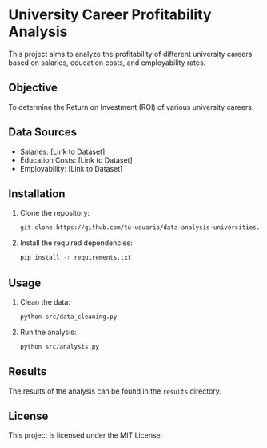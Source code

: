 # University Career Profitability Analysis

This project aims to analyze the profitability of different university careers based on salaries, education costs, and employability rates.

## Objective

To determine the Return on Investment (ROI) of various university careers.

## Data Sources

- Salaries: [Link to Dataset]
- Education Costs: [Link to Dataset]
- Employability: [Link to Dataset]

## Installation

1. Clone the repository:
    ```sh
    git clone https://github.com/tu-usuario/data-analysis-universities.git
    ```
2. Install the required dependencies:
    ```sh
    pip install -r requirements.txt
    ```

## Usage

1. Clean the data:
    ```sh
    python src/data_cleaning.py
    ```
2. Run the analysis:
    ```sh
    python src/analysis.py
    ```

## Results

The results of the analysis can be found in the `results` directory.

## License

This project is licensed under the MIT License.
